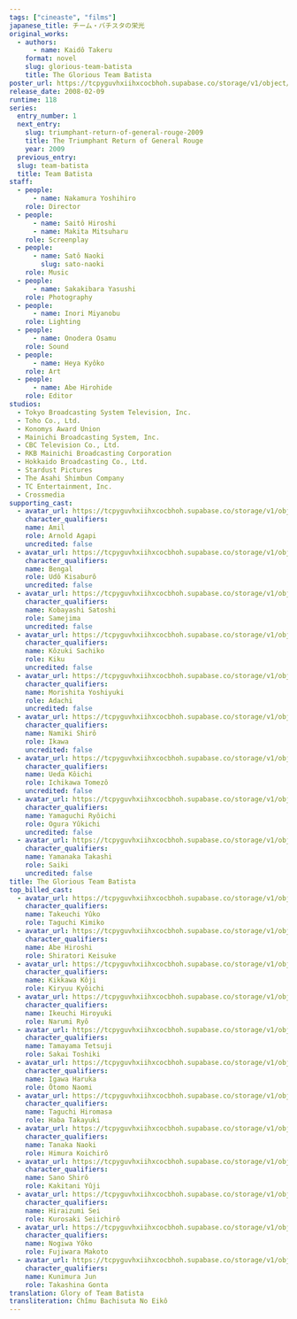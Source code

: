 ```yaml
---
tags: ["cineaste", "films"]
japanese_title: チーム・バチスタの栄光
original_works:
  - authors:
      - name: Kaidô Takeru
    format: novel
    slug: glorious-team-batista
    title: The Glorious Team Batista
poster_url: https://tcpyguvhxiihxcocbhoh.supabase.co/storage/v1/object/public/godzilla-cineaste-public/content/films/glorious-team-batista-2008/posters/glorious-team-batista-2008.jpg
release_date: 2008-02-09
runtime: 118
series:
  entry_number: 1
  next_entry:
    slug: triumphant-return-of-general-rouge-2009
    title: The Triumphant Return of General Rouge
    year: 2009
  previous_entry:
  slug: team-batista
  title: Team Batista
staff:
  - people:
      - name: Nakamura Yoshihiro
    role: Director
  - people:
      - name: Saitô Hiroshi
      - name: Makita Mitsuharu
    role: Screenplay
  - people:
      - name: Satô Naoki
        slug: sato-naoki
    role: Music
  - people:
      - name: Sakakibara Yasushi
    role: Photography
  - people:
      - name: Inori Miyanobu
    role: Lighting
  - people:
      - name: Onodera Osamu
    role: Sound
  - people:
      - name: Heya Kyôko
    role: Art
  - people:
      - name: Abe Hirohide
    role: Editor
studios:
  - Tokyo Broadcasting System Television, Inc.
  - Toho Co., Ltd.
  - Konomys Award Union
  - Mainichi Broadcasting System, Inc.
  - CBC Television Co., Ltd.
  - RKB Mainichi Broadcasting Corporation
  - Hokkaido Broadcasting Co., Ltd.
  - Stardust Pictures
  - The Asahi Shimbun Company
  - TC Entertainment, Inc.
  - Crossmedia
supporting_cast:
  - avatar_url: https://tcpyguvhxiihxcocbhoh.supabase.co/storage/v1/object/public/godzilla-cineaste-public/content/films/glorious-team-batista-2008/cast-avatars/amil-0.jpg
    character_qualifiers:
    name: Amil
    role: Arnold Agapi
    uncredited: false
  - avatar_url: https://tcpyguvhxiihxcocbhoh.supabase.co/storage/v1/object/public/godzilla-cineaste-public/content/films/glorious-team-batista-2008/cast-avatars/bengal-0.jpg
    character_qualifiers:
    name: Bengal
    role: Udô Kisaburô
    uncredited: false
  - avatar_url: https://tcpyguvhxiihxcocbhoh.supabase.co/storage/v1/object/public/godzilla-cineaste-public/content/films/glorious-team-batista-2008/cast-avatars/satoshi-kobayashi-0.jpg
    character_qualifiers:
    name: Kobayashi Satoshi
    role: Samejima
    uncredited: false
  - avatar_url: https://tcpyguvhxiihxcocbhoh.supabase.co/storage/v1/object/public/godzilla-cineaste-public/content/films/glorious-team-batista-2008/cast-avatars/sachiko-kozuki-0.jpg
    character_qualifiers:
    name: Kôzuki Sachiko
    role: Kiku
    uncredited: false
  - avatar_url: https://tcpyguvhxiihxcocbhoh.supabase.co/storage/v1/object/public/godzilla-cineaste-public/content/films/glorious-team-batista-2008/cast-avatars/yoshiyuki-morishita-0.jpg
    character_qualifiers:
    name: Morishita Yoshiyuki
    role: Adachi
    uncredited: false
  - avatar_url: https://tcpyguvhxiihxcocbhoh.supabase.co/storage/v1/object/public/godzilla-cineaste-public/content/films/glorious-team-batista-2008/cast-avatars/shiro-namiki-0.jpg
    character_qualifiers:
    name: Namiki Shirô
    role: Ikawa
    uncredited: false
  - avatar_url: https://tcpyguvhxiihxcocbhoh.supabase.co/storage/v1/object/public/godzilla-cineaste-public/content/films/glorious-team-batista-2008/cast-avatars/koichi-ueda-0.jpg
    character_qualifiers:
    name: Ueda Kôichi
    role: Ichikawa Tomezô
    uncredited: false
  - avatar_url: https://tcpyguvhxiihxcocbhoh.supabase.co/storage/v1/object/public/godzilla-cineaste-public/content/films/glorious-team-batista-2008/cast-avatars/ryoichi-yamaguchi-0.jpg
    character_qualifiers:
    name: Yamaguchi Ryôichi
    role: Ogura Yûkichi
    uncredited: false
  - avatar_url: https://tcpyguvhxiihxcocbhoh.supabase.co/storage/v1/object/public/godzilla-cineaste-public/content/films/glorious-team-batista-2008/cast-avatars/takashi-yamanaka-0.jpg
    character_qualifiers:
    name: Yamanaka Takashi
    role: Saiki
    uncredited: false
title: The Glorious Team Batista
top_billed_cast:
  - avatar_url: https://tcpyguvhxiihxcocbhoh.supabase.co/storage/v1/object/public/godzilla-cineaste-public/content/films/glorious-team-batista-2008/cast-avatars/yuko-takeuchi-0.jpg
    character_qualifiers:
    name: Takeuchi Yûko
    role: Taguchi Kimiko
  - avatar_url: https://tcpyguvhxiihxcocbhoh.supabase.co/storage/v1/object/public/godzilla-cineaste-public/content/films/glorious-team-batista-2008/cast-avatars/hiroshi-abe-0.jpg
    character_qualifiers:
    name: Abe Hiroshi
    role: Shiratori Keisuke
  - avatar_url: https://tcpyguvhxiihxcocbhoh.supabase.co/storage/v1/object/public/godzilla-cineaste-public/content/films/glorious-team-batista-2008/cast-avatars/koji-kikkawa-0.jpg
    character_qualifiers:
    name: Kikkawa Kôji
    role: Kiryuu Kyôichi
  - avatar_url: https://tcpyguvhxiihxcocbhoh.supabase.co/storage/v1/object/public/godzilla-cineaste-public/content/films/glorious-team-batista-2008/cast-avatars/hiroyuki-ikeuchi-0.jpg
    character_qualifiers:
    name: Ikeuchi Hiroyuki
    role: Narumi Ryô
  - avatar_url: https://tcpyguvhxiihxcocbhoh.supabase.co/storage/v1/object/public/godzilla-cineaste-public/content/films/glorious-team-batista-2008/cast-avatars/tetsuji-tamayama-0.jpg
    character_qualifiers:
    name: Tamayama Tetsuji
    role: Sakai Toshiki
  - avatar_url: https://tcpyguvhxiihxcocbhoh.supabase.co/storage/v1/object/public/godzilla-cineaste-public/content/films/glorious-team-batista-2008/cast-avatars/haruka-igawa-0.jpg
    character_qualifiers:
    name: Igawa Haruka
    role: Ôtomo Naomi
  - avatar_url: https://tcpyguvhxiihxcocbhoh.supabase.co/storage/v1/object/public/godzilla-cineaste-public/content/films/glorious-team-batista-2008/cast-avatars/hiromasa-taguchi-0.jpg
    character_qualifiers:
    name: Taguchi Hiromasa
    role: Haba Takayuki
  - avatar_url: https://tcpyguvhxiihxcocbhoh.supabase.co/storage/v1/object/public/godzilla-cineaste-public/content/films/glorious-team-batista-2008/cast-avatars/naoki-tanaka-0.jpg
    character_qualifiers:
    name: Tanaka Naoki
    role: Himura Koichirô
  - avatar_url: https://tcpyguvhxiihxcocbhoh.supabase.co/storage/v1/object/public/godzilla-cineaste-public/content/films/glorious-team-batista-2008/cast-avatars/shiro-sano-0.jpg
    character_qualifiers:
    name: Sano Shirô
    role: Kakitani Yûji
  - avatar_url: https://tcpyguvhxiihxcocbhoh.supabase.co/storage/v1/object/public/godzilla-cineaste-public/content/films/glorious-team-batista-2008/cast-avatars/sei-hiraizumi-0.jpg
    character_qualifiers:
    name: Hiraizumi Sei
    role: Kurosaki Seiichirô
  - avatar_url: https://tcpyguvhxiihxcocbhoh.supabase.co/storage/v1/object/public/godzilla-cineaste-public/content/films/glorious-team-batista-2008/cast-avatars/yoko-nogiwa-0.jpg
    character_qualifiers:
    name: Nogiwa Yôko
    role: Fujiwara Makoto
  - avatar_url: https://tcpyguvhxiihxcocbhoh.supabase.co/storage/v1/object/public/godzilla-cineaste-public/content/films/glorious-team-batista-2008/cast-avatars/jun-kunimura-0.jpg
    character_qualifiers:
    name: Kunimura Jun
    role: Takashina Gonta
translation: Glory of Team Batista
transliteration: Chîmu Bachisuta No Eikô
---
```

